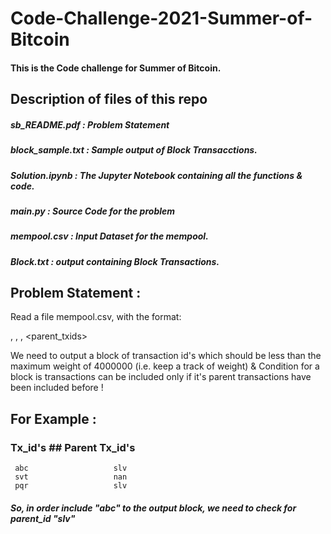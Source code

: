 # Code-Challenge-2021-Summer-of-Bitcoin

#### This is the Code challenge for Summer of Bitcoin.  

## Description of files of this repo

#####  sb_README.pdf : Problem Statement

#####  block_sample.txt : Sample output of Block Transacctions.

#####  Solution.ipynb : The Jupyter Notebook containing all the functions & code.

#####  main.py : Source Code for the problem

#####  mempool.csv : Input Dataset for the mempool.

#####  Block.txt : output containing Block Transactions.

## Problem Statement :

Read a file mempool.csv, with the format:
 
 <txid>, <fee>, <weight>, <parent_txids>
  
We need to output a block of transaction id's which should be less than the maximum weight of 4000000 (i.e. keep a track of weight) & Condition for a block is transactions can be included only if it's parent transactions have been included before !

## For Example :

### Tx_id's               ## Parent Tx_id's
     abc                   slv
     svt                   nan
     pqr                   slv
     
##### So, in order include "abc" to the output block, we need to check for parent_id "slv"
